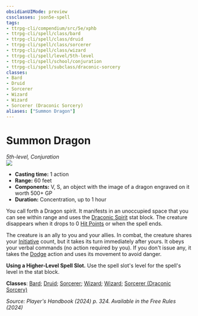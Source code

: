 ```yaml
---
obsidianUIMode: preview
cssclasses: json5e-spell
tags:
- ttrpg-cli/compendium/src/5e/xphb
- ttrpg-cli/spell/class/bard
- ttrpg-cli/spell/class/druid
- ttrpg-cli/spell/class/sorcerer
- ttrpg-cli/spell/class/wizard
- ttrpg-cli/spell/level/5th-level
- ttrpg-cli/spell/school/conjuration
- ttrpg-cli/spell/subclass/draconic-sorcery
classes:
- Bard
- Druid
- Sorcerer
- Wizard
- Wizard
- Sorcerer (Draconic Sorcery)
aliases: ["Summon Dragon"]
---
```

# Summon Dragon
*5th-level, Conjuration*  
![](Mechanics/spells/img/summon-dragon.webp#right)

- **Casting time:** 1 action
- **Range:** 60 feet
- **Components:** V, S, an object with the image of a dragon engraved on it worth 500+ GP
- **Duration:** Concentration, up to 1 hour

You call forth a Dragon spirit. It manifests in an unoccupied space that you can see within range and uses the [Draconic Spirit](Mechanics/bestiary/dragon/draconic-spirit-xphb.md) stat block. The creature disappears when it drops to 0 [Hit Points](Mechanics/rules/variant-rules/hit-points-xphb.md) or when the spell ends.

The creature is an ally to you and your allies. In combat, the creature shares your [Initiative](Mechanics/rules/variant-rules/initiative-xphb.md) count, but it takes its turn immediately after yours. It obeys your verbal commands (no action required by you). If you don't issue any, it takes the [Dodge](Mechanics/rules/actions.md#Dodge) action and uses its movement to avoid danger.

**Using a Higher-Level Spell Slot.** Use the spell slot's level for the spell's level in the stat block.

**Classes**: [Bard](list-spells-classes-bard); [Druid](list-spells-classes-druid); [Sorcerer](list-spells-classes-sorcerer); [Wizard](list-spells-classes-wizard); [Wizard](list-spells-classes-wizard); [Sorcerer (Draconic Sorcery)](list-spells-classes-sorcerer-xphb-draconic-sorcery-xphb)

*Source: Player's Handbook (2024) p. 324. Available in the Free Rules (2024)*